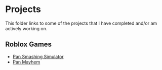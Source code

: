 # Projects
This folder links to some of the projects that I have completed and/or am actively working on.
## Roblox Games
* [Pan Smashing Simulator](https://www.roblox.com/games/5952217209/Pan-Smashing-Simulator)
* [Pan Mayhem](https://www.roblox.com/games/14424333843/Pan-Mayhem)
